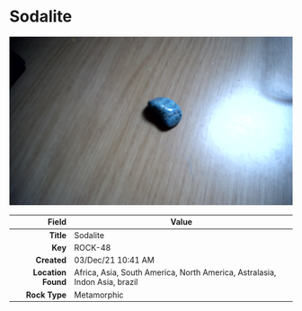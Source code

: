 # Sodalite



<img height="300px" src="10090.jpg"/>

|       Field | Value                   |
|------------:|-------------------------|
|   **Title** | Sodalite |
|     **Key** | ROCK-48 |
| **Created** | 03/Dec/21 10:41 AM |
| **Location Found** | Africa, Asia, South America, North America, Astralasia, Indon Asia, brazil |
| **Rock Type** | Metamorphic |

        